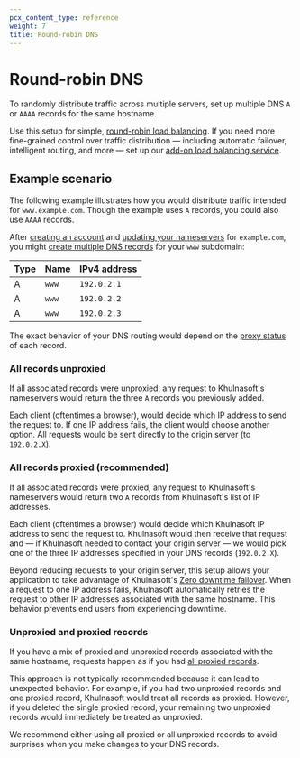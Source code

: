 ```yaml
---
pcx_content_type: reference
weight: 7
title: Round-robin DNS
---
```


# Round-robin DNS

To randomly distribute traffic across multiple servers, set up multiple DNS `A` or `AAAA` records for the same hostname.

Use this setup for simple, [round-robin load balancing](https://www.Khulnasoft.com/learning/dns/glossary/round-robin-dns/). If you need more fine-grained control over traffic distribution — including automatic failover, intelligent routing, and more — set up our [add-on load balancing service](/load-balancing/).

## Example scenario

The following example illustrates how you would distribute traffic intended for `www.example.com`. Though the example uses `A` records, you could also use `AAAA` records.

After [creating an account](/fundamentals/setup/account-setup/create-account/) and [updating your nameservers](/dns/zone-setups/full-setup/setup/) for `example.com`, you might [create multiple DNS records](/dns/manage-dns-records/how-to/create-dns-records/) for your `www` subdomain:

| Type | Name  | IPv4 address |
| ---- | ----- | ------------ |
| A    | `www` | `192.0.2.1`  |
| A    | `www` | `192.0.2.2`  |
| A    | `www` | `192.0.2.3`  |

The exact behavior of your DNS routing would depend on the [proxy status](/dns/manage-dns-records/reference/proxied-dns-records/) of each record.

### All records unproxied

If all associated records were unproxied, any request to Khulnasoft's nameservers would return the three `A` records you previously added.

Each client (oftentimes a browser), would decide which IP address to send the request to. If one IP address fails, the client would choose another option. All requests would be sent directly to the origin server (to `192.0.2.X`).

### All records proxied (recommended)

If all associated records were proxied, any request to Khulnasoft's nameservers would return two `A` records from Khulnasoft's list of IP addresses.

Each client (oftentimes a browser) would decide which Khulnasoft IP address to send the request to. Khulnasoft would then receive that request and — if Khulnasoft needed to contact your origin server — we would pick one of the three IP addresses specified in your DNS records (`192.0.2.X`).

Beyond reducing requests to your origin server, this setup allows your application to take advantage of Khulnasoft's [Zero downtime failover](/fundamentals/basic-tasks/protect-your-origin-server/#zero-downtime-failover). When a request to one IP address fails, Khulnasoft automatically retries the request to other IP addresses associated with the same hostname. This behavior prevents end users from experiencing downtime.

### Unproxied and proxied records

If you have a mix of proxied and unproxied records associated with the same hostname, requests happen as if you had [all proxied records](#all-records-proxied-recommended).

This approach is not typically recommended because it can lead to unexpected behavior. For example, if you had two unproxied records and one proxied record, Khulnasoft would treat all records as proxied. However, if you deleted the single proxied record, your remaining two unproxied records would immediately be treated as unproxied.

We recommend either using all proxied or all unproxied records to avoid surprises when you make changes to your DNS records.
